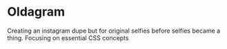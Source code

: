 # Oldagram
Creating an instagram dupe but for original selfies before selfies became a thing. Focusing on essential CSS concepts
